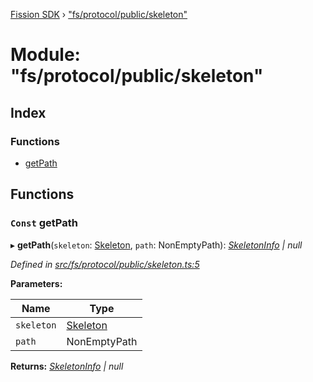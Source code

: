 [Fission SDK](../README.md) › ["fs/protocol/public/skeleton"](_fs_protocol_public_skeleton_.md)

# Module: "fs/protocol/public/skeleton"

## Index

### Functions

* [getPath](_fs_protocol_public_skeleton_.md#const-getpath)

## Functions

### `Const` getPath

▸ **getPath**(`skeleton`: [Skeleton](_fs_protocol_public_types_.md#skeleton), `path`: NonEmptyPath): *[SkeletonInfo](_fs_protocol_public_types_.md#skeletoninfo) | null*

*Defined in [src/fs/protocol/public/skeleton.ts:5](https://github.com/fission-suite/webnative/blob/d222548/src/fs/protocol/public/skeleton.ts#L5)*

**Parameters:**

Name | Type |
------ | ------ |
`skeleton` | [Skeleton](_fs_protocol_public_types_.md#skeleton) |
`path` | NonEmptyPath |

**Returns:** *[SkeletonInfo](_fs_protocol_public_types_.md#skeletoninfo) | null*

